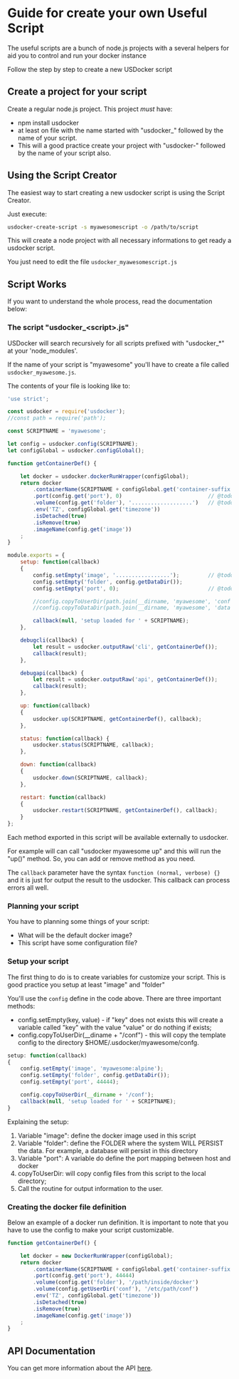 # Guide for create your own Useful Script

The useful scripts are a bunch of node.js projects with a several helpers
for aid you to control and run your docker instance

Follow the step by step to create a new USDocker script

## Create a project for your script

Create a regular node.js project. This project *must* have:

- npm install usdocker
- at least on file with the name started with "usdocker_" followed by the name of your script.
- This will a good practice create your project with "usdocker-" followed by the name of your script also.


## Using the Script Creator

The easiest way to start creating a new usdocker script is using the Script Creator. 

Just execute: 

```bash
usdocker-create-script -s myawesomescript -o /path/to/script
``` 

This will create a node project with all necessary informations to get ready a usdocker script. 

You just need to edit the file `usdocker_myawesomescript.js`

## Script Works

If you want to understand the whole process, read the documentation below:

### The script "usdocker_\<script\>.js"

USDocker will search recursively for all scripts prefixed 
with "usdocker_*" at your 'node_modules'.    

If the name of your script is "myawesome" you'll have to create a file called
`usdocker_myawesome.js`. 

The contents of your file is looking like to:


```javascript
'use strict';

const usdocker = require('usdocker');
//const path = require('path');

const SCRIPTNAME = 'myawesome';

let config = usdocker.config(SCRIPTNAME);
let configGlobal = usdocker.configGlobal();

function getContainerDef() {

    let docker = usdocker.dockerRunWrapper(configGlobal);
    return docker
        .containerName(SCRIPTNAME + configGlobal.get('container-suffix'))
        .port(config.get('port'), 0)                           // @todo change here
        .volume(config.get('folder'), '...................')   // @todo change here
        .env('TZ', configGlobal.get('timezone'))
        .isDetached(true)
        .isRemove(true)
        .imageName(config.get('image'))
    ;
}

module.exports = {
    setup: function(callback)
    {
        config.setEmpty('image', '.................');         // @todo change here
        config.setEmpty('folder', config.getDataDir());
        config.setEmpty('port', 0);                            // @todo change here

        //config.copyToUserDir(path.join(__dirname, 'myawesome', 'conf'));
        //config.copyToDataDir(path.join(__dirname, 'myawesome', 'data'));

        callback(null, 'setup loaded for ' + SCRIPTNAME);
    },

    debugcli(callback) {
        let result = usdocker.outputRaw('cli', getContainerDef());
        callback(result);
    },

    debugapi(callback) {
        let result = usdocker.outputRaw('api', getContainerDef());
        callback(result);
    },

    up: function(callback)
    {
        usdocker.up(SCRIPTNAME, getContainerDef(), callback);
    },

    status: function(callback) {
        usdocker.status(SCRIPTNAME, callback);
    },

    down: function(callback)
    {
        usdocker.down(SCRIPTNAME, callback);
    },

    restart: function(callback)
    {
        usdocker.restart(SCRIPTNAME, getContainerDef(), callback);
    }
};
```

Each method exported in this script will be available externally to usdocker.

For example will can call "usdocker myawesome up" and this will run the "up()" method.
So, you can add or remove method as you need.

The `callback` parameter have the syntax `function (normal, verbose) {}` and it is just for output the
result to the usdocker. This callback can process errors all well.  

### Planning your script

You have to planning some things of your script:

- What will be the default docker image?
- This script have some configuration file?


### Setup your script

The first thing to do is to create variables for customize your script.
This is good practice you setup at least "image" and "folder"

You'll use the `config` define in the code above. There are three important methods:

- config.setEmpty(key, value) - if "key" does not exists this will create a variable called "key" 
    with the value "value" or do nothing if exists;
- config.copyToUserDir(__diname + "/conf") - this will copy the template config to the directory
    $HOME/.usdocker/myawesome/confg.  

```javascript
setup: function(callback)
{
    config.setEmpty('image', 'myawesome:alpine');
    config.setEmpty('folder', config.getDataDir());
    config.setEmpty('port', 44444);

    config.copyToUserDir(__dirname + '/conf');
    callback(null, 'setup loaded for ' + SCRIPTNAME);
}
```

Explaining the setup:

1. Variable "image": define the docker image used in this script
2. Variable "folder": define the FOLDER where the system WILL PERSIST the data. 
    For example, a database will persist in this directory
3. Variable "port": A variable do define the port mapping between host and docker
4. copyToUserDir: will copy config files from this script to the local directory;
5. Call the routine for output information to the user. 

### Creating the docker file definition

Below an example of a docker run definition. It is important to note
that you have to use the config to make your script customizable. 

```javascript
function getContainerDef() {

    let docker = new DockerRunWrapper(configGlobal);
    return docker
        .containerName(SCRIPTNAME + configGlobal.get('container-suffix'))
        .port(config.get('port'), 44444)
        .volume(config.get('folder'), '/path/inside/docker')
        .volume(config.getUserDir('conf'), '/etc/path/conf')
        .env('TZ', configGlobal.get('timezone'))
        .isDetached(true)
        .isRemove(true)
        .imageName(config.get('image'))
    ;
}
```

## API Documentation

You can get more information about the API [here](api).
